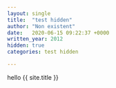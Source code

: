 ```yaml
---
layout: single
title:  "test hidden"
author: "Non existent"
date:   2020-06-15 09:22:37 +0000
written_year: 2012
hidden: true
categories: test hidden

---
```


hello {{ site.title }}
